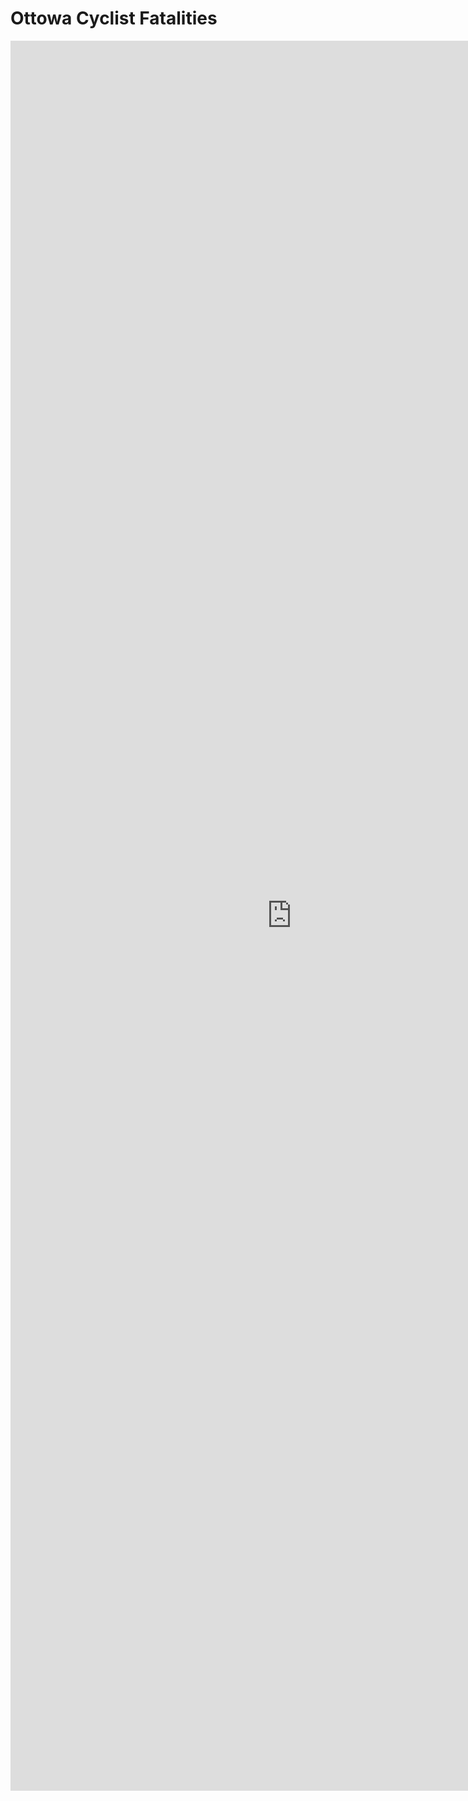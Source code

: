 # Ottowa Cyclist Fatalities
<iframe src="https://insights.arcgis.com/#/embed/8eeef8f8da8f4a55af85006a80fdfec5" width="900" height="2800" frameborder="0"></iframe>
